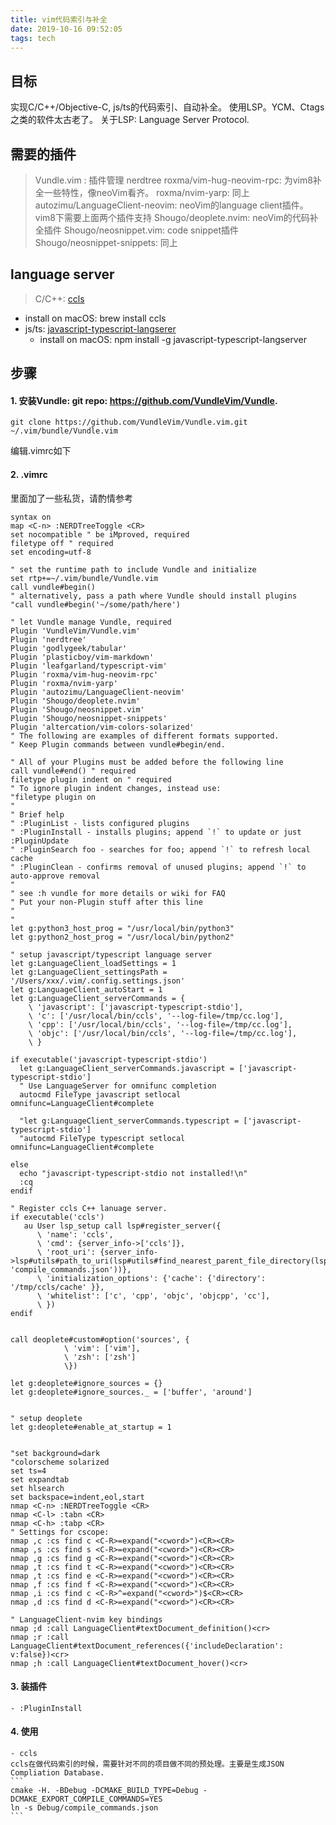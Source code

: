 ```yaml
---
title: vim代码索引与补全
date: 2019-10-16 09:52:05
tags: tech
---
```

## 目标
实现C/C++/Objective-C, js/ts的代码索引、自动补全。
使用LSP。YCM、Ctags之类的软件太古老了。
关于LSP: Language Server Protocol.

## 需要的插件
> Vundle.vim : 插件管理
> nerdtree
> roxma/vim-hug-neovim-rpc: 为vim8补全一些特性，像neoVim看齐。
> roxma/nvim-yarp: 同上
> autozimu/LanguageClient-neovim: neoVim的language client插件。vim8下需要上面两个插件支持
> Shougo/deoplete.nvim: neoVim的代码补全插件
> Shougo/neosnippet.vim: code snippet插件
> Shougo/neosnippet-snippets: 同上
> 

## language server
> C/C++:  [ccls](https://github.com/MaskRay/ccls)
  - install on macOS: brew install ccls
  - js/ts: [javascript-typescript-langserer](https://github.com/sourcegraph/javascript-typescript-langserver)
    - install on macOS: npm install -g javascript-typescript-langserver

## 步骤

#### 1. 安装Vundle: git repo: https://github.com/VundleVim/Vundle.
```
git clone https://github.com/VundleVim/Vundle.vim.git ~/.vim/bundle/Vundle.vim
```
    
编辑.vimrc如下

#### 2. .vimrc
里面加了一些私货，请酌情参考
```
syntax on
map <C-n> :NERDTreeToggle <CR>
set nocompatible " be iMproved, required
filetype off " required
set encoding=utf-8

" set the runtime path to include Vundle and initialize
set rtp+=~/.vim/bundle/Vundle.vim
call vundle#begin()
" alternatively, pass a path where Vundle should install plugins
"call vundle#begin('~/some/path/here')

" let Vundle manage Vundle, required
Plugin 'VundleVim/Vundle.vim'
Plugin 'nerdtree'
Plugin 'godlygeek/tabular'
Plugin 'plasticboy/vim-markdown'
Plugin 'leafgarland/typescript-vim'
Plugin 'roxma/vim-hug-neovim-rpc'
Plugin 'roxma/nvim-yarp'
Plugin 'autozimu/LanguageClient-neovim'
Plugin 'Shougo/deoplete.nvim'
Plugin 'Shougo/neosnippet.vim'
Plugin 'Shougo/neosnippet-snippets'
Plugin 'altercation/vim-colors-solarized'
" The following are examples of different formats supported.
" Keep Plugin commands between vundle#begin/end.

" All of your Plugins must be added before the following line
call vundle#end() " required
filetype plugin indent on " required
" To ignore plugin indent changes, instead use:
"filetype plugin on
"
" Brief help
" :PluginList - lists configured plugins
" :PluginInstall - installs plugins; append `!` to update or just :PluginUpdate
" :PluginSearch foo - searches for foo; append `!` to refresh local cache
" :PluginClean - confirms removal of unused plugins; append `!` to auto-approve removal
"
" see :h vundle for more details or wiki for FAQ
" Put your non-Plugin stuff after this line
"
"
let g:python3_host_prog = "/usr/local/bin/python3"
let g:python2_host_prog = "/usr/local/bin/python2"

" setup javascript/typescript language server
let g:LanguageClient_loadSettings = 1
let g:LanguageClient_settingsPath = '/Users/xxx/.vim/.config.settings.json'
let g:LanguageClient_autoStart = 1
let g:LanguageClient_serverCommands = {
    \ 'javascript': ['javascript-typescript-stdio'],
    \ 'c': ['/usr/local/bin/ccls', '--log-file=/tmp/cc.log'],
    \ 'cpp': ['/usr/local/bin/ccls', '--log-file=/tmp/cc.log'],
    \ 'objc': ['/usr/local/bin/ccls', '--log-file=/tmp/cc.log'],
    \ }

if executable('javascript-typescript-stdio')
  let g:LanguageClient_serverCommands.javascript = ['javascript-typescript-stdio']
  " Use LanguageServer for omnifunc completion
  autocmd FileType javascript setlocal omnifunc=LanguageClient#complete

  "let g:LanguageClient_serverCommands.typescript = ['javascript-typescript-stdio']
  "autocmd FileType typescript setlocal omnifunc=LanguageClient#complete

else
  echo "javascript-typescript-stdio not installed!\n"
  :cq
endif

" Register ccls C++ lanuage server.
if executable('ccls')
   au User lsp_setup call lsp#register_server({
      \ 'name': 'ccls',
      \ 'cmd': {server_info->['ccls']},
      \ 'root_uri': {server_info->lsp#utils#path_to_uri(lsp#utils#find_nearest_parent_file_directory(lsp#utils#get_buffer_path(), 'compile_commands.json'))},
      \ 'initialization_options': {'cache': {'directory': '/tmp/ccls/cache' }},
      \ 'whitelist': ['c', 'cpp', 'objc', 'objcpp', 'cc'],
      \ })
endif


call deoplete#custom#option('sources', {
            \ 'vim': ['vim'],
            \ 'zsh': ['zsh']
            \})

let g:deoplete#ignore_sources = {}
let g:deoplete#ignore_sources._ = ['buffer', 'around']


" setup deoplete
let g:deoplete#enable_at_startup = 1


"set background=dark
"colorscheme solarized
set ts=4
set expandtab
set hlsearch
set backspace=indent,eol,start
nmap <C-n> :NERDTreeToggle <CR>
nmap <C-l> :tabn <CR>
nmap <C-h> :tabp <CR>
" Settings for cscope:
nmap ,c :cs find c <C-R>=expand("<cword>")<CR><CR>
nmap ,s :cs find s <C-R>=expand("<cword>")<CR><CR>
nmap ,g :cs find g <C-R>=expand("<cword>")<CR><CR>
nmap ,t :cs find t <C-R>=expand("<cword>")<CR><CR>
nmap ,t :cs find e <C-R>=expand("<cword>")<CR><CR>
nmap ,f :cs find f <C-R>=expand("<cword>")<CR><CR>
nmap ,i :cs find c <C-R>^=expand("<cword>")$<CR><CR>
nmap ,d :cs find d <C-R>=expand("<cword>")<CR><CR>

" LanguageClient-nvim key bindings
nmap ;d :call LanguageClient#textDocument_definition()<cr>
nmap ;r :call LanguageClient#textDocument_references({'includeDeclaration': v:false})<cr>
nmap ;h :call LanguageClient#textDocument_hover()<cr>
```

#### 3. 装插件
    - :PluginInstall

#### 4. 使用
    - ccls
    ccls在做代码索引的时候，需要针对不同的项目做不同的预处理。主要是生成JSON Compliation Database.
    ```
    cmake -H. -BDebug -DCMAKE_BUILD_TYPE=Debug -DCMAKE_EXPORT_COMPILE_COMMANDS=YES
    ln -s Debug/compile_commands.json
    ```
